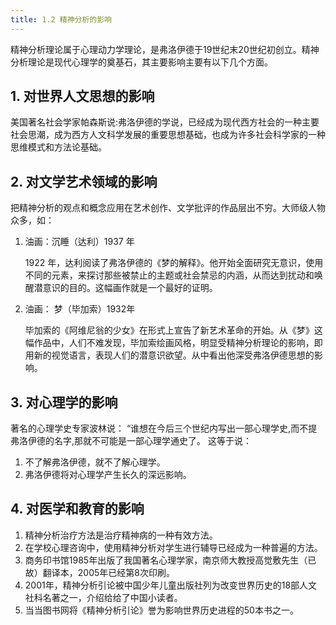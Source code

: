 ```yaml
---
title: 1.2 精神分析的影响
---
```


 精神分析理论属于心理动力学理论，是弗洛伊德于19世纪末20世纪初创立。精神分析理论是现代心理学的奠基石，其主要影响主要有以下几个方面。

## 1. 对世界人文思想的影响

 美国著名社会学家帕森斯说:弗洛伊德的学说，已经成为现代西方社会的一种主要社会思潮，成为西方人文科学发展的重要思想基础，也成为许多社会科学家的一种思维模式和方法论基础。 

## 2.  **对文学艺术领域的影响** 

 把精神分析的观点和概念应用在艺术创作、文学批评的作品层出不穷。大师级人物众多，如： 

1. 油画：沉睡（达利）1937 年

    1922 年，达利阅读了弗洛伊德的《梦的解释》。他开始全面研究无意识，使用不同的元素，来探讨那些被禁止的主题或社会禁忌的内涵，从而达到扰动和唤醒潜意识的目的。这幅画作就是一个最好的证明。 

2. 油画： 梦（毕加索）1932年 

   毕加索的《阿维尼翁的少女》在形式上宣告了新艺术革命的开始。从《梦》这幅作品中，人们不难发现，毕加索绘画风格，明显受精神分析理论的影响，即用新的视觉语言，表现人们的潜意识欲望。从中看出他深受弗洛伊德思想的影响。

## 3. 对心理学的影响

 著名的心理学史专家波林说： “谁想在今后三个世纪内写出一部心理学史,而不提弗洛伊德的名字,那就不可能是一部心理学通史了。 这等于说：

1.  不了解弗洛伊德，就不了解心理学。 
2.  弗洛伊德将对心理学产生长久的深远影响。 

## 4. 对医学和教育的影响

1. 精神分析治疗方法是治疗精神病的一种有效方法。
2.  在学校心理咨询中，使用精神分析对学生进行辅导已经成为一种普遍的方法。 
3.  商务印书馆1985年出版了我国著名心理学家，南京师大教授高觉敷先生（已故）翻译本，2005年已经第8次印刷。 
4.  2001年，精神分析引论被中国少年儿童出版社列为改变世界历史的18部人文社科名著之一，介绍给给了中国小读者。 
5.  当当图书网将《精神分析引论》誉为影响世界历史进程的50本书之一。 